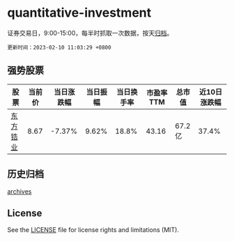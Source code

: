 # quantitative-investment

证券交易日，9:00-15:00，每半时抓取一次数据，按天[归档](archives)。

`更新时间：2023-02-10 11:03:29 +0800`

## 强势股票

|股票|当前价|当日涨跌幅|当日振幅|当日换手率|市盈率TTM|总市值|近10日涨跌幅|
|----|----|----|----|----|----|----|----|
|[东方锆业](https://xueqiu.com/S/SZ002167)|8.67|-7.37%|9.62%|18.8%|43.16|67.2亿|37.4%|

## 历史归档

[archives](archives)

## License

See the [LICENSE](LICENSE) file for license rights and limitations (MIT).